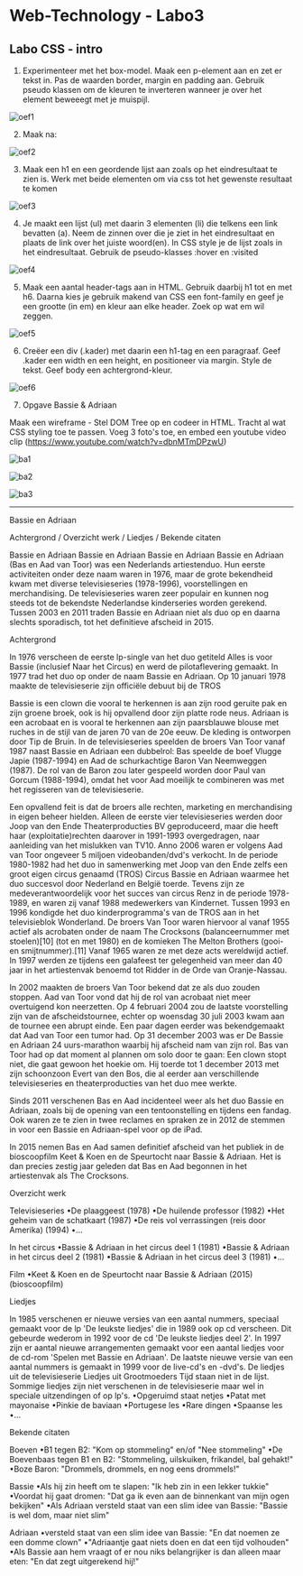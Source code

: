 ﻿# Web-Technology - Labo3

## Labo CSS - intro

1. Experimenteer met het box-model. Maak een p-element aan en zet er tekst in.
Pas de waarden border, margin en padding aan. Gebruik pseudo klassen om de
kleuren te inverteren wanneer je over het element beweeegt met je muispijl.

![oef1](/images/oef1.PNG)

2. Maak na:

![oef2](/images/oef2.PNG)


3. Maak een h1 en een geordende lijst aan zoals op het eindresultaat te zien
 is. Werk met beide elementen om via css tot het gewenste resultaat te komen

![oef3](/images/oef3.PNG)

4. Je maakt een lijst (ul) met daarin 3 elementen (li) die telkens een link 
bevatten (a). Neem de zinnen over die je ziet in het eindresultaat 
en plaats de link over het juiste woord(en). In CSS style je de lijst 
zoals in het eindresultaat. Gebruik de pseudo-klasses :hover en :visited 

![oef4](/images/oef4.PNG)

5. Maak een aantal header-tags aan in HTML. Gebruik daarbij h1 tot en met h6.
 Daarna kies je gebruik makend van CSS een font-family en geef je een grootte
 (in em) en kleur aan elke header. Zoek op wat em wil zeggen.

![oef5](/images/oef5.PNG)

6. Creëer een div (.kader) met daarin een h1-tag en een paragraaf. 
Geef .kader een width en een height, en positioneer via margin.
 Style de tekst. Geef body een achtergrond-kleur.

![oef6](/images/oef6.PNG)

7. Opgave Bassie & Adriaan

Maak een wireframe - Stel DOM Tree op en codeer in HTML.
Tracht al wat CSS styling toe te passen.
Voeg 3 foto's toe, en embed een youtube video clip (https://www.youtube.com/watch?v=dbnMTmDPzwU)

![ba1](/images/ba1.PNG)

![ba2](/images/ba2.PNG)

![ba3](/images/ba3.PNG)
- - - - - - - - - 
Bassie en Adriaan

Achtergrond / Overzicht werk / Liedjes / Bekende citaten 

Bassie en Adriaan Bassie en Adriaan Bassie en Adriaan 
Bassie en Adriaan (Bas en Aad van Toor) was een Nederlands artiestenduo. Hun eerste activiteiten onder deze naam waren in 1976, maar de grote bekendheid kwam met diverse televisieseries (1978-1996), voorstellingen en merchandising. De televisieseries waren zeer populair en kunnen nog steeds tot de bekendste Nederlandse kinderseries worden gerekend. Tussen 2003 en 2011 traden Bassie en Adriaan niet als duo op en daarna slechts sporadisch, tot het definitieve afscheid in 2015.

Achtergrond

In 1976 verscheen de eerste lp-single van het duo getiteld Alles is voor Bassie (inclusief Naar het Circus) en werd de pilotaflevering gemaakt. In 1977 trad het duo op onder de naam Bassie en Adriaan. Op 10 januari 1978 maakte de televisieserie zijn officiële debuut bij de TROS

Bassie is een clown die vooral te herkennen is aan zijn rood geruite pak en zijn groene broek, ook is hij opvallend door zijn platte rode neus. Adriaan is een acrobaat en is vooral te herkennen aan zijn paarsblauwe blouse met ruches in de stijl van de jaren 70 van de 20e eeuw. De kleding is ontworpen door Tip de Bruin. In de televisieseries speelden de broers Van Toor vanaf 1987 naast Bassie en Adriaan een dubbelrol: Bas speelde de boef Vlugge Japie (1987-1994) en Aad de schurkachtige Baron Van Neemweggen (1987). De rol van de Baron zou later gespeeld worden door Paul van Gorcum (1988-1994), omdat het voor Aad moeilijk te combineren was met het regisseren van de televisieserie.

Een opvallend feit is dat de broers alle rechten, marketing en merchandising in eigen beheer hielden. Alleen de eerste vier televisieseries werden door Joop van den Ende Theaterproducties BV geproduceerd, maar die heeft haar (exploitatie)rechten daarover in 1991-1993 overgedragen, naar aanleiding van het mislukken van TV10. Anno 2006 waren er volgens Aad van Toor ongeveer 5 miljoen videobanden/dvd's verkocht. In de periode 1980-1982 had het duo in samenwerking met Joop van den Ende zelfs een groot eigen circus genaamd (TROS) Circus Bassie en Adriaan waarmee het duo succesvol door Nederland en België toerde. Tevens zijn ze medeverantwoordelijk voor het succes van circus Renz in de periode 1978-1989, en waren zij vanaf 1988 medewerkers van Kindernet. Tussen 1993 en 1996 kondigde het duo kinderprogramma's van de TROS aan in het televisieblok Wonderland. De broers Van Toor waren hiervoor al vanaf 1955 actief als acrobaten onder de naam The Crocksons (balanceernummer met stoelen)[10] (tot en met 1980) en de komieken The Melton Brothers (gooi- en smijtnummer).[11] Vanaf 1965 waren ze met deze acts wereldwijd actief. In 1997 werden ze tijdens een galafeest ter gelegenheid van meer dan 40 jaar in het artiestenvak benoemd tot Ridder in de Orde van Oranje-Nassau.

In 2002 maakten de broers Van Toor bekend dat ze als duo zouden stoppen. Aad van Toor vond dat hij de rol van acrobaat niet meer overtuigend kon neerzetten. Op 4 februari 2004 zou de laatste voorstelling zijn van de afscheidstournee, echter op woensdag 30 juli 2003 kwam aan de tournee een abrupt einde. Een paar dagen eerder was bekendgemaakt dat Aad van Toor een tumor had. Op 31 december 2003 was er De Bassie en Adriaan 24 uurs-marathon waarbij hij afscheid nam van zijn rol. Bas van Toor had op dat moment al plannen om solo door te gaan: Een clown stopt niet, die gaat gewoon het hoekie om. Hij toerde tot 1 december 2013 met zijn schoonzoon Evert van den Bos, die al eerder aan verschillende televisieseries en theaterproducties van het duo mee werkte.

Sinds 2011 verschenen Bas en Aad incidenteel weer als het duo Bassie en Adriaan, zoals bij de opening van een tentoonstelling en tijdens een fandag. Ook waren ze te zien in twee reclames en spraken ze in 2012 de stemmen in voor een Bassie en Adriaan-spel voor op de iPad.

In 2015 nemen Bas en Aad samen definitief afscheid van het publiek in de bioscoopfilm Keet & Koen en de Speurtocht naar Bassie & Adriaan. Het is dan precies zestig jaar geleden dat Bas en Aad begonnen in het artiestenvak als The Crocksons.

Overzicht werk

Televisieseries
•De plaaggeest (1978)
•De huilende professor (1982)
•Het geheim van de schatkaart (1987)
•De reis vol verrassingen (reis door Amerika) (1994)
•...

In het circus
•Bassie & Adriaan in het circus deel 1 (1981)
•Bassie & Adriaan in het circus deel 2 (1981)
•Bassie & Adriaan in het circus deel 3 (1981)
•...

Film
•Keet & Koen en de Speurtocht naar Bassie & Adriaan (2015) (bioscoopfilm)

Liedjes

In 1985 verschenen er nieuwe versies van een aantal nummers, speciaal gemaakt voor de lp 'De leukste liedjes' die in 1989 ook op cd verscheen. Dit gebeurde wederom in 1992 voor de cd 'De leukste liedjes deel 2'. In 1997 zijn er aantal nieuwe arrangementen gemaakt voor een aantal liedjes voor de cd-rom 'Spelen met Bassie en Adriaan'. De laatste nieuwe versie van een aantal nummers is gemaakt in 1999 voor de live-cd's en -dvd's. De liedjes uit de televisieserie Liedjes uit Grootmoeders Tijd staan niet in de lijst. Sommige liedjes zijn niet verschenen in de televisieserie maar wel in speciale uitzendingen of op lp's.
 •Opgeruimd staat netjes
•Patat met mayonaise
•Pinkie de baviaan
•Portugese les
•Rare dingen
•Spaanse les
•...

Bekende citaten

Boeven
•B1 tegen B2: "Kom op stommeling" en/of "Nee stommeling"
•De Boevenbaas tegen B1 en B2: "Stommeling, uilskuiken, frikandel, bal gehakt!"
•Boze Baron: "Drommels, drommels, en nog eens drommels!"

Bassie
•Als hij zin heeft om te slapen: "Ik heb zin in een lekker tukkie"
•Voordat hij gaat dromen: "Dat ga ik even aan de binnenkant van mijn ogen bekijken"
•Als Adriaan versteld staat van een slim idee van Bassie: "Bassie is wel dom, maar niet slim"

Adriaan
•versteld staat van een slim idee van Bassie: "En dat noemen ze een domme clown"
•"Adriaantje gaat niets doen en dat een tijd volhouden"
•Als Bassie aan hem vraagt of er nou niks belangrijker is dan alleen maar eten: "En dat zegt uitgerekend hij!"
